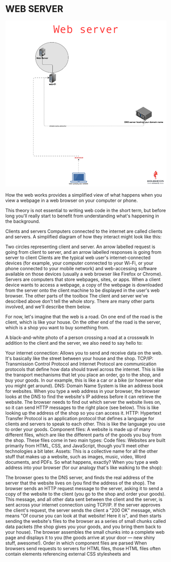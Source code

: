 # WEB SERVER

![Alt text](image.png)

How the web works provides a simplified view of what happens when you view a webpage in a web browser on your computer or phone.

This theory is not essential to writing web code in the short term, but before long you'll really start to benefit from understanding what's happening in the background.

Clients and servers
Computers connected to the internet are called clients and servers. A simplified diagram of how they interact might look like this:

Two circles representing client and server. An arrow labelled request is going from client to server, and an arrow labelled responses is going from server to client
Clients are the typical web user's internet-connected devices (for example, your computer connected to your Wi-Fi, or your phone connected to your mobile network) and web-accessing software available on those devices (usually a web browser like Firefox or Chrome).
Servers are computers that store webpages, sites, or apps. When a client device wants to access a webpage, a copy of the webpage is downloaded from the server onto the client machine to be displayed in the user's web browser.
The other parts of the toolbox
The client and server we've described above don't tell the whole story. There are many other parts involved, and we'll describe them below.

For now, let's imagine that the web is a road. On one end of the road is the client, which is like your house. On the other end of the road is the server, which is a shop you want to buy something from.

A black-and-white photo of a person crossing a road at a crosswalk
In addition to the client and the server, we also need to say hello to:

Your internet connection: Allows you to send and receive data on the web. It's basically like the street between your house and the shop.
TCP/IP: Transmission Control Protocol and Internet Protocol are communication protocols that define how data should travel across the internet. This is like the transport mechanisms that let you place an order, go to the shop, and buy your goods. In our example, this is like a car or a bike (or however else you might get around).
DNS: Domain Name System is like an address book for websites. When you type a web address in your browser, the browser looks at the DNS to find the website's IP address before it can retrieve the website. The browser needs to find out which server the website lives on, so it can send HTTP messages to the right place (see below). This is like looking up the address of the shop so you can access it.
HTTP: Hypertext Transfer Protocol is an application protocol that defines a language for clients and servers to speak to each other. This is like the language you use to order your goods.
Component files: A website is made up of many different files, which are like the different parts of the goods you buy from the shop. These files come in two main types:
Code files: Websites are built primarily from HTML, CSS, and JavaScript, though you'll meet other technologies a bit later.
Assets: This is a collective name for all the other stuff that makes up a website, such as images, music, video, Word documents, and PDFs.
So what happens, exactly?
When you type a web address into your browser (for our analogy that's like walking to the shop):

The browser goes to the DNS server, and finds the real address of the server that the website lives on (you find the address of the shop).
The browser sends an HTTP request message to the server, asking it to send a copy of the website to the client (you go to the shop and order your goods). This message, and all other data sent between the client and the server, is sent across your internet connection using TCP/IP.
If the server approves the client's request, the server sends the client a "200 OK" message, which means "Of course you can look at that website! Here it is", and then starts sending the website's files to the browser as a series of small chunks called data packets (the shop gives you your goods, and you bring them back to your house).
The browser assembles the small chunks into a complete web page and displays it to you (the goods arrive at your door — new shiny stuff, awesome!).
Order in which component files are parsed
When browsers send requests to servers for HTML files, those HTML files often contain <link> elements referencing external CSS stylesheets and <script> elements referencing external JavaScript scripts. It's important to know the order in which those files are parsed by the browser as the browser loads the page:

The browser parses the HTML file first, and that leads to the browser recognizing any <link>-element references to external CSS stylesheets and any <script>-element references to scripts.
As the browser parses the HTML, it sends requests back to the server for any CSS files it has found from <link> elements, and any JavaScript files it has found from <script> elements, and from those, then parses the CSS and JavaScript.
The browser generates an in-memory DOM tree from the parsed HTML, generates an in-memory CSSOM structure from the parsed CSS, and compiles and executes the parsed JavaScript.
As the browser builds the DOM tree and applies the styles from the CSSOM tree and executes the JavaScript, a visual representation of the page is painted to the screen, and the user sees the page content and can begin to interact with it.
DNS explained
Real web addresses aren't the nice, memorable strings you type into your address bar to find your favorite websites. They are special numbers that look like this: 192.0.2.172.

This is called an IP address, and it represents a unique location on the web. However, it's not very easy to remember, is it? That's why the Domain Name System was invented. This system uses special servers that match up a web address you type into your browser (like "mozilla.org") to the website's real (IP) address.

Websites can be reached directly via their IP addresses. You can use a DNS lookup tool to find the IP address of a website.

Packets explained
Earlier we used the term "packets" to describe the format in which the data is sent from server to client. What do we mean here? Basically, when data is sent across the web, it is sent in thousands of small chunks. There are multiple reasons why data is sent in small packets. They are sometimes dropped or corrupted, and it's easier to replace small chunks when this happens. Additionally, the packets can be routed along different paths, making the exchange faster and allowing many different users to download the same website at the same time. If each website was sent as a single big chunk, only one user could download it at a time, which obviously would make the web very inefficient and not much fun to use.

.main-page-content a:not(.button):active {
    background-color: var(--text-link);
    color: #fff;
}
.main-page-content a:not(.button) {
    color: var(--text-link);
    width: -webkit-fit-content;
    width: -moz-fit-content;
    width: fit-content;
}
.about-container a:focus, .about-container a:hover, .main-page-content a:focus, .main-page-content a:hover {
    text-decoration: none;
}
.about-container a:link, .about-container a:visited, .main-page-content a:link, .main-page-content a:visited {
    text-decoration: underline;
}
a:not([class]) {
    -webkit-text-decoration-skip: ink;
    text-decoration-skip-ink: auto;
}
a {
    color: var(--text-link);
}
a {
    text-decoration: none;
}
*, :after, :before {
    box-sizing: border-box;
}
user agent stylesheet
a:-webkit-any-link:active {
    color: -webkit-activelink;
}
user agent stylesheet
a:-webkit-any-link {
    color: -webkit-link;
    cursor: pointer;
    text-decoration: underline;
}
user agent stylesheet
li {
    text-align: -webkit-match-parent;
}
.main-page-content ul {
    list-style: disc;
}
ol, ul {
    list-style: none;
    padding: 0;
}
user agent stylesheet
ul {
    list-style-type: disc;
}
.main-page-content {
    overflow-wrap: break-word;
    padding: 3rem 1rem 1rem;
}
.category-learn {
    --background-toc-active: var(--learn-accent-background-color);
    --category-color: var(--learn-accent-color);
    --category-color-engage: var(--learn-accent-engage);
    --category-color-background: var(--learn-accent-background-color);
    --mark-color: var(--api-mark-color);
}
:root, body {
    --mdn-color-white: #fff;
    --mdn-color-black: #000;
    --mdn-color-ads: #00d0aa;
    --mdn-color-background-highlight: #f0e498;
    --mdn-color-dark-grey: #4e4e4e;
    --mdn-background-dark: #1b1b1b;
    --mdn-background-light: #fff;
    --mdn-background-light-grey: #e2e2e2;
    --color-announcement-banner-accent: #ff6d91;
}
body {
    accent-color: var(--accent-primary);
    background-color: var(--background-primary);
    color: var(--text-primary);
    scrollbar-color: var(--scrollbar-color) var(--scrollbar-bg);
}
body {
    font-family: Inter,BlinkMacSystemFont,Segoe UI,Roboto,Oxygen,Ubuntu,Cantarell,Fira Sans,Droid Sans,Helvetica Neue,sans-serif;
    font-family: var(--font-body);
    font-size: 100%;
    font-size: var(--base-font-size);
    line-height: 1.75;
    line-height: var(--font-content-line-height);
    text-rendering: optimizeSpeed;
}
.dark {
    --text-primary: #fff;
    --text-secondary: #cdcdcd;
    --text-inactive: #cdcdcda6;
    --text-link: #8cb4ff;
    --text-invert: #1b1b1b;
    --background-primary: #1b1b1b;
    --background-secondary: #343434;
    --background-tertiary: #4e4e4e;
    --background-toc-active: #343434;
    --background-mark-yellow: rgba(199,183,0,.4);
    --background-mark-green: rgba(0,208,97,.4);
    --background-information: rgba(0,133,242,.1);
    --background-warning: rgba(255,42,81,.1);
    --background-critical: rgba(211,0,56,.1);
    --background-success: rgba(0,121,54,.1);
    --border-primary: #858585;
    --border-secondary: #696969;
    --button-primary-default: #fff;
    --button-primary-hover: #cdcdcd;
    --button-primary-active: #9e9e9e;
    --button-primary-inactive: #fff;
    --button-secondary-default: #4e4e4e;
    --button-secondary-hover: #858585;
    --button-secondary-active: #9e9e9e;
    --button-secondary-inactive: #4e4e4e;
    --button-secondary-border-focus: #0085f2;
    --button-secondary-border-red: #ff97a0;
    --button-secondary-border-red-focus: #ffd9dc;
    --icon-primary: #fff;
    --icon-secondary: #b3b3b3;
    --icon-information: #5e9eff;
    --icon-warning: #afa100;
    --icon-critical: #ff707f;
    --icon-success: #00b755;
    --accent-primary: #5e9eff;
    --accent-primary-engage: rgba(94,158,255,.1);
    --accent-secondary: #5e9eff;
    --accent-tertiary: rgba(0,133,242,.1);
    --shadow-01: 0 1px 2px rgba(251,251,254,.2);
    --shadow-02: 0 1px 6px rgba(251,251,254,.2);
    --focus-01: 0 0 0 3px rgba(251,251,254,.5);
    --field-focus-border: #fff;
    --code-token-tag: #c1cff1;
    --code-token-punctuation: #b3b3b3;
    --code-token-attribute-name: #ff97a0;
    --code-token-attribute-value: #00d061;
    --code-token-comment: #b3b3b3;
    --code-token-default: #fff;
    --code-token-selector: #bea5ff;
    --code-background-inline: #343434;
Show All Properties (75 more)
}
@media screen and (min-width: 769px)
:root {
    --type-heading-h1: 600 var(--type-heading-h1-font-size) /var(--heading-line-height) var(--font-heading);
    --type-heading-h2: 500 var(--type-heading-h2-font-size) /var(--heading-line-height) var(--font-heading);
    --type-heading-h3: 300 var(--type-heading-h3-font-size) /var(--heading-line-height) var(--font-heading);
    --type-heading-h4: 400 var(--type-heading-h4-font-size) /var(--heading-line-height) var(--font-heading);
}
:root {
    --font-fallback: BlinkMacSystemFont,"Segoe UI","Roboto","Oxygen","Ubuntu","Cantarell","Fira Sans","Droid Sans","Helvetica Neue",sans-serif;
    --font-body: Inter,var(--font-fallback);
    --font-heading: Inter,var(--font-fallback);
    --font-code: Menlo,Consolas,Monaco,Liberation Mono,Lucida Console,monospace;
    --base-font-size: 100%;
    --base-line-height: 1.2;
    --intermediate-line-height: 1.5;
    --heading-line-height: var(--base-line-height);
    --heading-letter-spacing: -0.031rem;
    --font-content-line-height: 1.75;
    --font-body-strong-weight: 600;
    --type-heading-h1-font-size: 2.488rem;
    --type-heading-h2-font-size: 2.074rem;
    --type-heading-h3-font-size: 1.728rem;
    --type-heading-h4-font-size: 1.44rem;
    --type-heading-h5-font-size: 1.2rem;
    --type-base-font-size-rem: 1rem;
    --type-smaller-font-size: 0.833rem;
    --type-tiny-font-size: 0.694rem;
    --type-heading-h1-font-size-mobile: 1.802rem;
    --type-heading-h2-font-size-mobile: 1.602rem;
    --type-heading-h3-font-size-mobile: 1.424rem;
    --type-heading-h4-font-size-mobile: 1.266rem;
    --type-emphasis-m: var(--font-body-strong-weight) var(--type-smaller-font-size) /1.23 var(--font-body);
    --type-label-s: 600 var(--type-tiny-font-size) /1.2 var(--font-heading);
    --type-heading-h1: 600 var(--type-heading-h1-font-size-mobile) /var(--heading-line-height) var(--font-heading);
    --type-heading-h2: 500 var(--type-heading-h2-font-size-mobile) /var(--heading-line-height) var(--font-heading);
    --type-heading-h3: 300 var(--type-heading-h3-font-size-mobile) /var(--heading-line-height) var(--font-heading);
    --type-heading-h4: 400 var(--type-heading-h4-font-size-mobile) /var(--heading-line-height) var(--font-heading);
    --type-heading-h5: 400 var(--type-heading-h5-font-size) /var(--heading-line-height) var(--font-heading);
    --type-heading-h6: 400 var(--type-base-font-size-rem) /var(--heading-line-height) var(--font-heading);
    --type-article-p: 400 var(--type-base-font-size-rem) /var(--font-content-line-height) var(--font-body);
    --max-width: 1440px;
    --gutter: 1rem;
    --top-navigation-height: 4rem;
    --top-navigation-offset: -4rem;
    --top-banner-inner-height: 3.125rem;
    --top-banner-height: calc(var(--top-banner-inner-height) + 0.25rem);
    --top-banner-outer-height: calc(var(--top-banner-height) + 2px);
    --z-index-a11y: 10000;
    --z-index-modal-content: 801;
    --z-index-modal-overlay: 800;
    --z-index-main-header: 700;
    --z-index-sidebar-mobile: 600;
    --z-index-mid: 500;
    --z-index-nav-menu: 200;
    --z-index-search-results: 101;
    --z-index-low: 100;
    --z-index-search-results-home: 99;
    --z-index-back: -1;
Show All Properties (7 more)
}
*, :after, :before {
    box-sizing: border-box;
}
*, :after, :before {
    box-sizing: border-box;
}

﻿
log.js:15 (Glean.core.Upload.PingUploadManager) Ping 79b29d22-a908-4fd0-b364-1d90dcd4a8c7 successfully sent 200.
log.js:15 (Glean.core.Upload.PingUploadManager) Ping a7b9535f-3537-4186-8f6d-8648385b4d1d successfully sent 200.
log.js:15 (Glean.core.Upload.PingUploadManager) Ping a4efbd4b-3b6b-44e4-8d3b-8a00432aeb14 successfully sent 200.
log.js:15 (Glean.core.Upload.PingUploadManager) Ping 2565de7f-d34e-410d-a690-dd9c1aa3b63b successfully sent 200.
How_the_Web_works:1 Refused to load the stylesheet 'https://fonts.googleapis.com/css?family=Open+Sans:300,400,600' because it violates the following Content Security Policy directive: "style-src 'report-sample' 'self' 'unsafe-inline'". Note that 'style-src-elem' was not explicitly set, so 'style-src' is used as a fallback.
DevTools failed to load source map: Could not load content for chrome-extension://amfojhdiedpdnlijjbhjnhokbnohfdfb/js/effector.es.js.map: System error: net::ERR_BLOCKED_BY_CLIENT
DevTools failed to load source map: Could not load content for chrome-extension://amfojhdiedpdnlijjbhjnhokbnohfdfb/captureToText/assets/js/material.min.js.map: System error: net::ERR_BLOCKED_BY_CLIENT
DevTools failed to load source map: Could not load content for chrome-extension://amfojhdiedpdnlijjbhjnhokbnohfdfb/js/gpt3-tokenizer.js.map: System error: net::ERR_BLOCKED_BY_CLIENT
﻿

